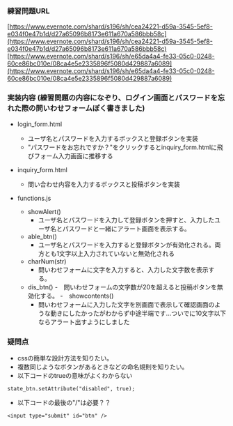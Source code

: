 ### 練習問題URL
[https://www.evernote.com/shard/s196/sh/cea24221-d59a-3545-5ef8-e034f0e47b1d/d27a65096b8173e611a670a586bbb58c](https://www.evernote.com/shard/s196/sh/cea24221-d59a-3545-5ef8-e034f0e47b1d/d27a65096b8173e611a670a586bbb58c)
[https://www.evernote.com/shard/s196/sh/e65da4a4-fe33-05c0-0248-60ce86bc010e/08ca4e5e2335896f5080d429887a6089](https://www.evernote.com/shard/s196/sh/e65da4a4-fe33-05c0-0248-60ce86bc010e/08ca4e5e2335896f5080d429887a6089)

### 実装内容 (練習問題の内容になぞり、ログイン画面とパスワードを忘れた際の問いわせフォームぽく書きました)

- login_form.html
  - ユーザ名とパスワードを入力するボックスと登録ボタンを実装
  - "パスワードをお忘れですか？"をクリックするとinquiry_form.htmlに飛びフォーム入力画面に推移する

- inquiry_form.html
  - 問い合わせ内容を入力するボックスと投稿ボタンを実装
  
- functions.js
  - showAlert()
    - ユーザ名とパスワードを入力して登録ボタンを押すと、入力したユーザ名とパスワードと一緒にアラート画面を表示する。
  - able_btn()
    - ユーザ名とパスワードを入力すると登録ボタンが有効化される。両方とも1文字以上入力されていないと無効化される
  - charNum(str)
    - 問いわせフォームに文字を入力すると、入力した文字数を表示する。
  - dis_btn()
    -　問いわせフォームの文字数が20を超えると投稿ボタンを無効化する。
  -　showcontents()
    - 問いわせフォームに入力した文字を別画面で表示して確認画面のような動きにしたかったがわからず中途半端です...ついでに10文字以下ならアラート出すようにしました


### 疑問点

- cssの簡単な設計方法を知りたい。
- 複数同じようなボタンがあるときなどの命名規則を知りたい。
- 以下コードのtrueの意味がよくわからない
```
state_btn.setAttribute("disabled", true);
```
- 以下コードの最後の"/"は必要？？
```
<input type="submit" id="btn" />
```



